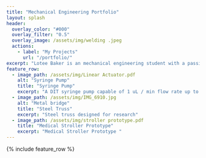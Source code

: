 ```yaml
---
title: "Mechanical Engineering Portfolio"
layout: splash
header:
  overlay_color: "#000"
  overlay_filter: "0.5"
  overlay_image: /assets/img/welding .jpeg
  actions:
    - label: "My Projects"
      url: "/portfolio/"
excerpt: "Lotee Baker is an mechanical engineering student with a passion for entertainment engineering."
feature_row:
  - image_path: /assets/img/Linear Actuator.pdf
    alt: "Syringe Pump"
    title: "Syringe Pump"
    excerpt: "A DIT syringe pump capable of 1 uL / min flow rate up to 10 mL/min"
  - image_path: /assets/img/IMG_6910.jpg
    alt: "Metal bridge"
    title: "Steel Truss"
    excerpt: "Steel truss designed for research"
  - image_path: /assets/img/stroller prototype.pdf
    title: "Medical Stroller Prototype"
    excerpt: "Medical Stroller Prototype "
---
```


{% include feature_row %}
 

